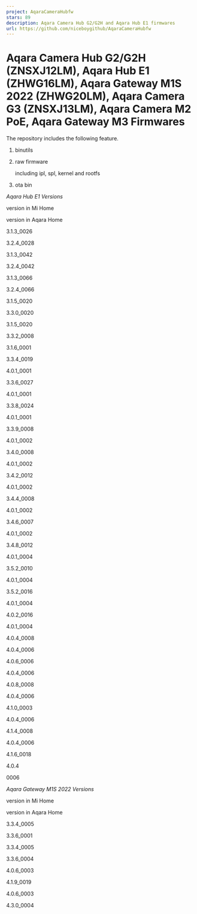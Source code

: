 ```yaml
---
project: AqaraCameraHubfw
stars: 89
description: Aqara Camera Hub G2/G2H and Aqara Hub E1 firmwares
url: https://github.com/niceboygithub/AqaraCameraHubfw
---
```


Aqara Camera Hub G2/G2H (ZNSXJ12LM), Aqara Hub E1 (ZHWG16LM), Aqara Gateway M1S 2022 (ZHWG20LM), Aqara Camera G3 (ZNSXJ13LM), Aqara Camera M2 PoE, Aqara Gateway M3 Firmwares
=============================================================================================================================================================================

The repository includes the following feature.

1.  binutils
    
2.  raw firmware
    
    including ipl, spl, kernel and rootfs
    
3.  ota bin
    

_Aqara Hub E1 Versions_

version in Mi Home

version in Aqara Home

3.1.3\_0026

3.2.4\_0028

3.1.3\_0042

3.2.4\_0042

3.1.3\_0066

3.2.4\_0066

3.1.5\_0020

3.3.0\_0020

3.1.5\_0020

3.3.2\_0008

3.1.6\_0001

3.3.4\_0019

4.0.1\_0001

3.3.6\_0027

4.0.1\_0001

3.3.8\_0024

4.0.1\_0001

3.3.9\_0008

4.0.1\_0002

3.4.0\_0008

4.0.1\_0002

3.4.2\_0012

4.0.1\_0002

3.4.4\_0008

4.0.1\_0002

3.4.6\_0007

4.0.1\_0002

3.4.8\_0012

4.0.1\_0004

3.5.2\_0010

4.0.1\_0004

3.5.2\_0016

4.0.1\_0004

4.0.2\_0016

4.0.1\_0004

4.0.4\_0008

4.0.4\_0006

4.0.6\_0006

4.0.4\_0006

4.0.8\_0008

4.0.4\_0006

4.1.0\_0003

4.0.4\_0006

4.1.4\_0008

4.0.4\_0006

4.1.6\_0018

4.0.4

0006

_Aqara Gateway M1S 2022 Versions_

version in Mi Home

version in Aqara Home

3.3.4\_0005

3.3.6\_0001

3.3.4\_0005

3.3.6\_0004

4.0.6\_0003

4.1.9\_0019

4.0.6\_0003

4.3.0\_0004

